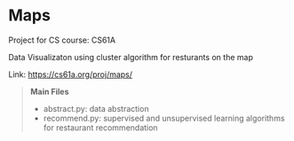 # Maps
Project for CS course: CS61A  

Data Visualizaton using cluster algorithm for resturants on the map


Link: https://cs61a.org/proj/maps/


> **Main Files**
> - abstract.py: data abstraction 
> - recommend.py: supervised and unsupervised learning algorithms for restaurant recommendation


